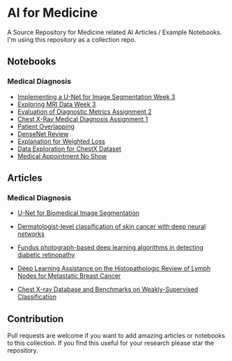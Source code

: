 # AI for Medicine

A Source Repository for Medicine related AI Articles / Example Notebooks.
I'm using this repository as a collection repo.


## Notebooks
### Medical Diagnosis
* [Implementing a U-Net for Image Segmentation Week 3](notebooks/medical_diagnosis/Week3/An_example_unet_implementation_W3_Lab3.ipynb)
* [Exploring MRI Data Week 3](notebooks/medical_diagnosis/Week3/Explore_MRI_data_W3_Lab1.ipynb)
* [Evaluation of Diagnostic Metrics Assignment 2](notebooks/medical_diagnosis/Evaluation_of_Diagnostic_Metrics/Evaluation_of_Diagnostic_Metrics.ipynb)
* [Chest X-Ray Medical Diagnosis Assignment 1](notebooks/medical_diagnosis/Chest_X-Ray_Medical_Diagnosis_Assignment1.ipynb)
* [Patient Overlapping](notebooks/medical_diagnosis/PatientOverlapping_W1_lab4.ipynb)
* [DenseNet Review](notebooks/medical_diagnosis/Densenet_Review_W1_lab3.ipynb)
* [Explanation for Weighted Loss](notebooks/medical_diagnosis/CountingLabels_W1_lab2.ipynb)
* [Data Exploration for ChestX Dataset](notebooks/medical_diagnosis/dataExplorationW1_lab1.ipynb)
* [Medical Appointment No Show](notebooks/medical_appointment_date_time_feature_engineering.py)

## Articles

### Medical Diagnosis

* [U-Net for Biomedical Image Segmentation](articles/medical_diagnosis/cnn_image_segmentation.pdf)

* [Dermatologist-level classification of skin cancer
with deep neural networks](articles/medical_diagnosis/Dermatology.pdf)

* [Fundus photograph-based deep learning algorithms in detecting
diabetic retinopathy](articles/medical_diagnosis/ophthalmology.pdf)

* [Deep Learning Assistance on the
Histopathologic Review of Lymph Nodes for Metastatic
Breast Cancer](articles/medical_diagnosis/Histopathology.pdf)

* [Chest X-ray Database and Benchmarks on
Weakly-Supervised Classification](articles/medical_diagnosis/ChestX.pdf)


## Contribution
Pull requests are welcome if you want to add amazing articles or notebooks to this collection.
If you find this useful for your research please star the repository.
